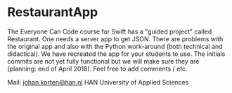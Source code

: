 # RestaurantApp
The Everyone Can Code course for Swift has a "guided project" called Restaurant. One needs a server app to get JSON. There are problems with the original app and also with the Python work-around (both technical and didactical). We have recreated the app for your students to use. The initials commits are not yet fully functional but we will make sure they are (planning: end of April 2018). Feel free to add comments / etc. 

Mail: johan.korten@han.nl
HAN University of Applied Sciences
